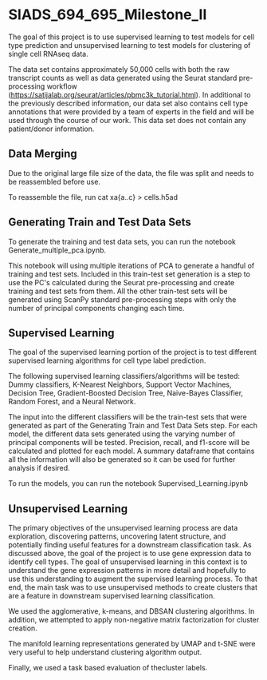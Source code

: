 # SIADS_694_695_Milestone_II
The goal of this project is to use supervised learning to test models for cell type prediction and unsupervised learning to test models for clustering of single cell RNAseq data.

The data set contains approximately 50,000 cells with both the raw transcript counts as well as data generated using the Seurat standard pre-processing workflow (https://satijalab.org/seurat/articles/pbmc3k_tutorial.html). In additional to the previously described information, our data set also contains cell type annotations that were provided by a team of experts in the field and will be used through the course of our work. This data set does not contain any patient/donor information.

## Data Merging
Due to the original large file size of the data, the file was split and needs to be reassembled before use.

To reassemble the file, run cat xa{a..c} > cells.h5ad

## Generating Train and Test Data Sets
To generate the training and test data sets, you can run the notebook Generate_multiple_pca.ipynb.

This notebook will using multiple iterations of PCA to generate a handful of training and test sets. Included in this train-test set generation is a step to use the PC's calculated during the Seurat pre-processing and create training and test sets from them. All the other train-test sets will be generated using ScanPy standard pre-processing steps with only the number of principal components changing each time.

## Supervised Learning
The goal of the supervised learning portion of the project is to test different supervised learning algorithms for cell type label prediction.

The following supervised learning classifiers/algorithms will be tested: Dummy classifiers, K-Nearest Neighbors, Support Vector Machines, Decision Tree, Gradient-Boosted Decision Tree, Naive-Bayes Classifier, Random Forest, and a Neural Network.

The input into the different classifiers will be the train-test sets that were generated as part of the Generating Train and Test Data Sets step. For each model, the different data sets generated using the varying number of principal components will be tested. Precision, recall, and f1-score will be calculated and plotted for each model. A summary dataframe that contains all the information will also be generated so it can be used for further analysis if desired.

To run the models, you can run the notebook Supervised_Learning.ipynb

## Unsupervised Learning
The primary objectives of the unsupervised learning process are data exploration, discovering patterns, uncovering latent structure, and potentially finding useful features for a downstream classification task. As discussed above, the goal of the project is to use gene expression data to identify cell types.  The goal of unsupervised learning in this context is to understand the gene expression patterns in more detail and hopefully to use this understanding to augment the supervised learning process.  To that end, the main task was to use unsupervised methods to create clusters that are a feature in downstream supervised learning classification.

We used the agglomerative, k-means, and DBSAN clustering algorithms. In addition, we attempted to apply non-negative matrix factorization for cluster creation.  

The manifold learning representations generated by UMAP and t-SNE were very useful to help understand clustering algorithm output.

Finally, we used a task based evaluation of thecluster labels.
